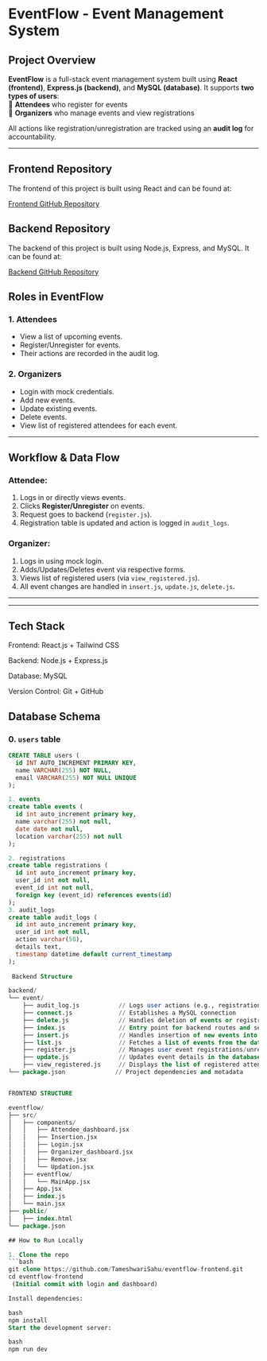 #  EventFlow - Event Management System

##  Project Overview

**EventFlow** is a full-stack event management system built using **React (frontend)**, **Express.js (backend)**, and **MySQL (database)**. It supports **two types of users**:  
🔹 **Attendees** who register for events  
🔹 **Organizers** who manage events and view registrations  

All actions like registration/unregistration are tracked using an **audit log** for accountability.

---
## Frontend Repository

The frontend of this project is built using React and can be found at:

[Frontend GitHub Repository](https://github.com/TameshwariSahu/eventflow-frontend)

## Backend Repository

The backend of this project is built using Node.js, Express, and MySQL. It can be found at:

[Backend GitHub Repository](https://github.com/TameshwariSahu/eventflow-backend)

##  Roles in EventFlow

### 1. **Attendees**
- View a list of upcoming events.
- Register/Unregister for events.
- Their actions are recorded in the audit log.

### 2. **Organizers**
- Login with mock credentials.
- Add new events.
- Update existing events.
- Delete events.
- View list of registered attendees for each event.

---

##  Workflow & Data Flow

### Attendee:
1. Logs in or directly views events.
2. Clicks **Register/Unregister** on events.
3. Request goes to backend (`register.js`).
4. Registration table is updated and action is logged in `audit_logs`.

### Organizer:
1. Logs in using mock login.
2. Adds/Updates/Deletes event via respective forms.
3. Views list of registered users (via `view_registered.js`).
4. All event changes are handled in `insert.js`, `update.js`, `delete.js`.

---

---
## Tech Stack
Frontend: React.js + Tailwind CSS

Backend: Node.js + Express.js

Database: MySQL

Version Control: Git + GitHub

 ## Database Schema

 ### 0. `users` table
```sql
CREATE TABLE users (
  id INT AUTO_INCREMENT PRIMARY KEY,
  name VARCHAR(255) NOT NULL,
  email VARCHAR(255) NOT NULL UNIQUE
);

1. events
create table events (
  id int auto_increment primary key,
  name varchar(255) not null,
  date date not null,
  location varchar(255) not null
);

2. registrations
create table registrations (
  id int auto_increment primary key,
  user_id int not null,
  event_id int not null,
  foreign key (event_id) references events(id)
);
3. audit_logs
create table audit_logs (
  id int auto_increment primary key,
  user_id int not null,
  action varchar(50),
  details text,
  timestamp datetime default current_timestamp
);
 
 Backend Structure

backend/
└── event/
    ├── audit_log.js           // Logs user actions (e.g., registration/unregistration)
    ├── connect.js             // Establishes a MySQL connection
    ├── delete.js              // Handles deletion of events or registrations
    ├── index.js               // Entry point for backend routes and server setup
    ├── insert.js              // Handles insertion of new events into the database
    ├── list.js                // Fetches a list of events from the database
    ├── register.js            // Manages user event registrations/unregistrations
    ├── update.js              // Updates event details in the database
    ├── view_registered.js     // Displays the list of registered attendees for each event
└── package.json              // Project dependencies and metadata


FRONTEND STRUCTURE 

eventflow/
├── src/
│   ├── components/
│   │   ├── Attendee_dashboard.jsx
│   │   ├── Insertion.jsx
│   │   ├── Login.jsx
│   │   ├── Organizer_dashboard.jsx
│   │   ├── Remove.jsx
│   │   └── Updation.jsx
│   ├── eventflow/
│   │   └── MainApp.jsx
│   ├── App.jsx
│   ├── index.js
│   └── main.jsx
├── public/
│   ├── index.html
└── package.json

## How to Run Locally

1. Clone the repo
```bash
git clone https://github.com/TameshwariSahu/eventflow-frontend.git
cd eventflow-frontend
 (Initial commit with login and dashboard)

Install dependencies:

bash
npm install
Start the development server:

bash
npm run dev




